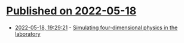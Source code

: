 # [Published on 2022-05-18](index.md)

* [2022-05-18, 19:29:21](https://news.ycombinator.com/item?id=31426664) - [Simulating four-dimensional physics in the laboratory](https://physicstoday.scitation.org/doi/10.1063/PT.3.4981)

